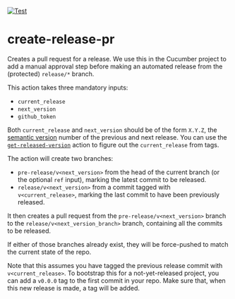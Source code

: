 [![Test](https://github.com/cucumber-actions/create-release-pr/actions/workflows/test.yaml/badge.svg)](https://github.com/cucumber-actions/create-release-pr/actions/workflows/test.yaml)

# create-release-pr

Creates a pull request for a release. We use this in the Cucumber project to add a manual
approval step before making an automated release from the (protected) `release/*` branch.

This action takes three mandatory inputs:

* `current_release`
* `next_version`
* `github_token`

Both `current_release` and `next_version` should be of the form `X.Y.Z`, the [semantic version] number of the previous and next release. You can use the [`get-released-version`](https://github.com/cucumber-actions/get-released-version) action to figure out the `current_release` from tags.

The action will create two branches: 

* `pre-release/v<next_version>` from the head of the current branch (or the optional `ref` input), marking the latest commit to be released.
* `release/v<next_version>` from a commit tagged with `v<current_release>`, marking the last commit to have been previously released.

It then creates a pull request from the `pre-release/v<next_version>` branch to the `release/v<next_version_branch>` branch, containing all the commits to be released.

If either of those branches already exist, they will be force-pushed to match the current state of the repo.

Note that this assumes you have tagged the previous release commit with `v<current_release>`. To bootstrap this for a not-yet-released project, you can add a `v0.0.0` tag to the first commit in your repo. Make sure that, when this new release is made, a tag will be added.

[semantic version]: https://semver.org/
